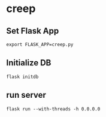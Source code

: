 # creep 

## Set Flask App
```
export FLASK_APP=creep.py
```
## Initialize DB
```
flask initdb
```

## run server
```
flask run --with-threads -h 0.0.0.0
```
